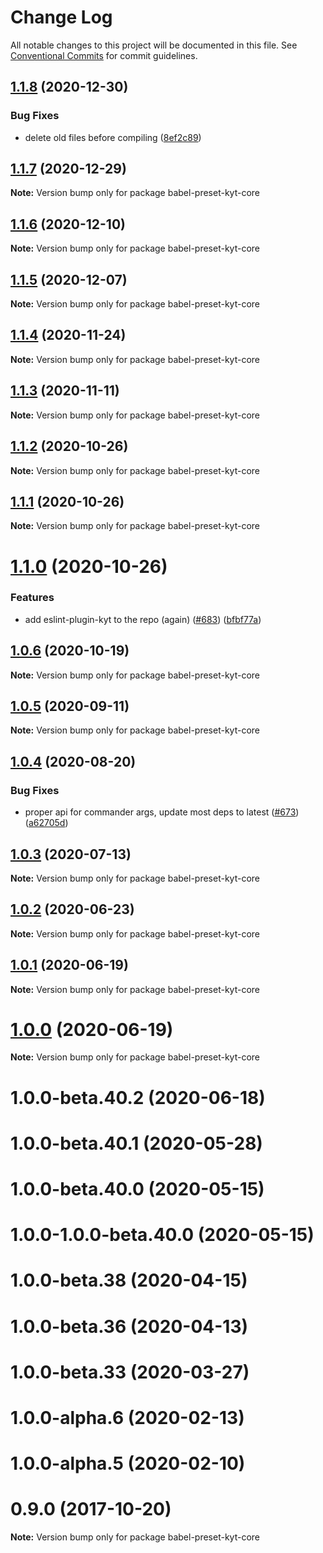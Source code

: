 # Change Log

All notable changes to this project will be documented in this file.
See [Conventional Commits](https://conventionalcommits.org) for commit guidelines.

## [1.1.8](http://github.com/nytimes/kyt/packages/kyt-babel-preset-core/compare/babel-preset-kyt-core@1.1.7...babel-preset-kyt-core@1.1.8) (2020-12-30)


### Bug Fixes

* delete old files before compiling ([8ef2c89](http://github.com/nytimes/kyt/packages/kyt-babel-preset-core/commit/8ef2c89a9a2f46a287803e293563cdea3116d77d))





## [1.1.7](http://github.com/nytimes/kyt/packages/kyt-babel-preset-core/compare/babel-preset-kyt-core@1.1.6...babel-preset-kyt-core@1.1.7) (2020-12-29)

**Note:** Version bump only for package babel-preset-kyt-core





## [1.1.6](http://github.com/nytimes/kyt/packages/kyt-babel-preset-core/compare/babel-preset-kyt-core@1.1.5...babel-preset-kyt-core@1.1.6) (2020-12-10)

**Note:** Version bump only for package babel-preset-kyt-core





## [1.1.5](http://github.com/nytimes/kyt/packages/kyt-babel-preset-core/compare/babel-preset-kyt-core@1.1.4...babel-preset-kyt-core@1.1.5) (2020-12-07)

**Note:** Version bump only for package babel-preset-kyt-core





## [1.1.4](http://github.com/nytimes/kyt/packages/kyt-babel-preset-core/compare/babel-preset-kyt-core@1.1.3...babel-preset-kyt-core@1.1.4) (2020-11-24)

**Note:** Version bump only for package babel-preset-kyt-core





## [1.1.3](http://github.com/nytimes/kyt/packages/kyt-babel-preset-core/compare/babel-preset-kyt-core@1.1.2...babel-preset-kyt-core@1.1.3) (2020-11-11)

**Note:** Version bump only for package babel-preset-kyt-core





## [1.1.2](http://github.com/nytimes/kyt/packages/kyt-babel-preset-core/compare/babel-preset-kyt-core@1.1.1...babel-preset-kyt-core@1.1.2) (2020-10-26)

**Note:** Version bump only for package babel-preset-kyt-core





## [1.1.1](http://github.com/nytimes/kyt/packages/kyt-babel-preset-core/compare/babel-preset-kyt-core@1.1.0...babel-preset-kyt-core@1.1.1) (2020-10-26)

**Note:** Version bump only for package babel-preset-kyt-core





# [1.1.0](http://github.com/nytimes/kyt/packages/kyt-babel-preset-core/compare/babel-preset-kyt-core@1.0.6...babel-preset-kyt-core@1.1.0) (2020-10-26)


### Features

* add eslint-plugin-kyt to the repo (again) ([#683](http://github.com/nytimes/kyt/packages/kyt-babel-preset-core/issues/683)) ([bfbf77a](http://github.com/nytimes/kyt/packages/kyt-babel-preset-core/commit/bfbf77a3f0f2f3cb624d9cfb10b42a7b2bc2f76d))





## [1.0.6](http://github.com/nytimes/kyt/packages/kyt-babel-preset-core/compare/babel-preset-kyt-core@1.0.5...babel-preset-kyt-core@1.0.6) (2020-10-19)

**Note:** Version bump only for package babel-preset-kyt-core





## [1.0.5](http://github.com/nytimes/kyt/packages/kyt-babel-preset-core/compare/babel-preset-kyt-core@1.0.4...babel-preset-kyt-core@1.0.5) (2020-09-11)

**Note:** Version bump only for package babel-preset-kyt-core





## [1.0.4](http://github.com/nytimes/kyt/packages/kyt-babel-preset-core/compare/babel-preset-kyt-core@1.0.3...babel-preset-kyt-core@1.0.4) (2020-08-20)


### Bug Fixes

* proper api for commander args, update most deps to latest ([#673](http://github.com/nytimes/kyt/packages/kyt-babel-preset-core/issues/673)) ([a62705d](http://github.com/nytimes/kyt/packages/kyt-babel-preset-core/commit/a62705da81bbec2aa04d7a69b49974e68bf0dc95))





## [1.0.3](http://github.com/nytimes/kyt/packages/kyt-babel-preset-core/compare/babel-preset-kyt-core@1.0.2...babel-preset-kyt-core@1.0.3) (2020-07-13)

**Note:** Version bump only for package babel-preset-kyt-core





## [1.0.2](http://github.com/nytimes/kyt/packages/kyt-babel-preset-core/compare/babel-preset-kyt-core@1.0.1...babel-preset-kyt-core@1.0.2) (2020-06-23)

**Note:** Version bump only for package babel-preset-kyt-core





## [1.0.1](http://github.com/nytimes/kyt/packages/kyt-babel-preset-core/compare/babel-preset-kyt-core@1.0.0-beta.40.2...babel-preset-kyt-core@1.0.1) (2020-06-19)

**Note:** Version bump only for package babel-preset-kyt-core





# [1.0.0](http://github.com/nytimes/kyt/packages/kyt-babel-preset-core/compare/babel-preset-kyt-core@1.0.0-beta.40.2...babel-preset-kyt-core@1.0.0) (2020-06-19)

**Note:** Version bump only for package babel-preset-kyt-core





# 1.0.0-beta.40.2 (2020-06-18)



# 1.0.0-beta.40.1 (2020-05-28)



# 1.0.0-beta.40.0 (2020-05-15)



# 1.0.0-1.0.0-beta.40.0 (2020-05-15)



# 1.0.0-beta.38 (2020-04-15)



# 1.0.0-beta.36 (2020-04-13)



# 1.0.0-beta.33 (2020-03-27)



# 1.0.0-alpha.6 (2020-02-13)



# 1.0.0-alpha.5 (2020-02-10)



# 0.9.0 (2017-10-20)

**Note:** Version bump only for package babel-preset-kyt-core
